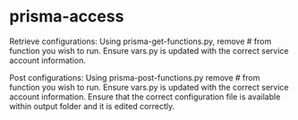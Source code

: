 # prisma-access

Retrieve configurations:
Using prisma-get-functions.py, remove # from function you wish to run. Ensure vars.py is updated with the correct service account information.

Post configurations:
Using prisma-post-functions.py remove # from function you wish to run. Ensure vars.py is updated with the correct service account information. Ensure that the correct configuration file is available within output folder and it is edited correctly.
